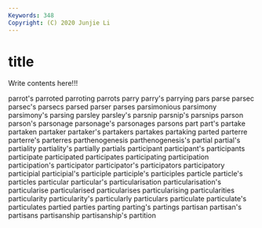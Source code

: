 ```yaml
---
Keywords: 348
Copyright: (C) 2020 Junjie Li
---
```


# title

Write contents here!!!
 
parrot's 
parroted 
parroting 
parrots 
parry 
parry's 
parrying
pars 
parse 
parsec 
parsec's 
parsecs 
parsed 
parser 
parses 
parsimonious 
parsimony
parsimony's 
parsing 
parsley 
parsley's 
parsnip 
parsnip's 
parsnips 
parson 
parson's 
parsonage
parsonage's 
parsonages 
parsons 
part 
part's 
partake 
partaken 
partaker 
partaker's 
partakers
partakes 
partaking 
parted 
parterre 
parterre's 
parterres 
parthenogenesis 
parthenogenesis's 
partial 
partial's
partiality 
partiality's 
partially 
partials 
participant 
participant's 
participants 
participate 
participated 
participates
participating 
participation 
participation's 
participator 
participator's 
participators 
participatory 
participial 
participial's 
participle
participle's 
participles 
particle 
particle's 
particles 
particular 
particular's 
particularisation 
particularisation's 
particularise
particularised 
particularises 
particularising 
particularities 
particularity 
particularity's 
particularly 
particulars 
particulate 
particulate's
particulates 
partied 
parties 
parting 
parting's 
partings 
partisan 
partisan's 
partisans 
partisanship
partisanship's 
partition 
